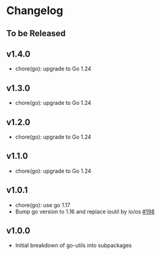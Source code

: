 # Changelog

## To be Released

## v1.4.0

* chore(go): upgrade to Go 1.24

## v1.3.0

* chore(go): upgrade to Go 1.24

## v1.2.0

* chore(go): upgrade to Go 1.24

## v1.1.0

* chore(go): upgrade to Go 1.24

## v1.0.1

* chore(go): use go 1.17
* Bump go version to 1.16 and replace ioutil by io/os [#198](https://github.com/Scalingo/go-utils/pull/198)

## v1.0.0

* Initial breakdown of go-utils into subpackages
